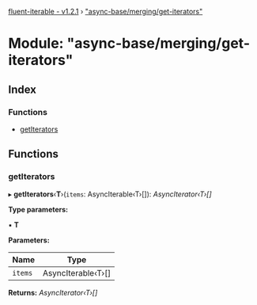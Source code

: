 [fluent-iterable - v1.2.1](../README.md) › ["async-base/merging/get-iterators"](_async_base_merging_get_iterators_.md)

# Module: "async-base/merging/get-iterators"

## Index

### Functions

* [getIterators](_async_base_merging_get_iterators_.md#getiterators)

## Functions

###  getIterators

▸ **getIterators**‹**T**›(`items`: AsyncIterable‹T›[]): *AsyncIterator‹T›[]*

**Type parameters:**

▪ **T**

**Parameters:**

Name | Type |
------ | ------ |
`items` | AsyncIterable‹T›[] |

**Returns:** *AsyncIterator‹T›[]*
